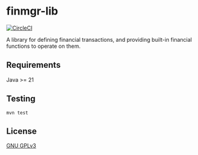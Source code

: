 finmgr-lib
===

[![CircleCI](https://circleci.com/gh/ksean/finmgr.svg?style=svg)](https://circleci.com/gh/ksean/finmgr)

A library for defining financial transactions, and providing built-in financial functions to operate on them.

## Requirements

Java >= 21

## Testing

`mvn test`

## License

[GNU GPLv3](https://www.gnu.org/licenses/)
